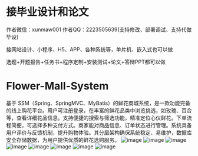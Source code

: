 # 接毕业设计和论文
作者微信：xunmaw001  作者QQ：2223505639(支持修改、部署调试、支持代做毕设)

接网站设计、小程序、H5、APP、各种系统等，单片机、嵌入式也可以做

选题+开题报告+任务书+程序定制+安装测试+论文+答辩PPT都可以做
# Flower-Mall-System
基于 SSM（Spring、SpringMVC、MyBatis）的鲜花商城系统，是一款功能完备的线上购花平台。用户可注册登录，在丰富的鲜花品类中浏览挑选，如玫瑰、百合等，查看详细花品信息。支持便捷的搜索与筛选功能，精准定位心仪鲜花。下单流程简便，可选择多种支付方式。商家能对商品信息、订单状态进行管理。系统具备用户评价与反馈机制，提升购物体验。其分层架构确保系统稳定、易维护，数据库安全存储数据，为用户提供优质的鲜花选购服务。 
![image](https://github.com/user-attachments/assets/2cf93bb5-88ab-406c-961d-fc6207580438)
![image](https://github.com/user-attachments/assets/004f410c-0ffb-4966-b14f-07d7e137c270)
![image](https://github.com/user-attachments/assets/1d48cf60-5d42-421e-a252-c64c0ce79e40)
![image](https://github.com/user-attachments/assets/07ea0c18-7845-4bb0-8bbc-28fea6d6cacb)
![image](https://github.com/user-attachments/assets/7ac2b1ff-a99e-4430-9018-db9638edfc49)
![image](https://github.com/user-attachments/assets/57f2c478-347a-4774-bf39-20043a690459)
![image](https://github.com/user-attachments/assets/ae6b5459-aa8e-49b1-ab83-0cd7eae7af9e)
![image](https://github.com/user-attachments/assets/a4c99917-c0ce-49eb-a6c8-e292889d7ca0)
